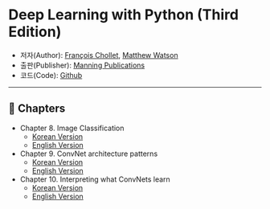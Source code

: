 # Deep Learning with Python (Third Edition)

- 저자(Author): [François Chollet](https://fchollet.com/), [Matthew Watson](https://mattdwatson.com/)
- 출판(Publisher): [Manning Publications](https://www.manning.com/books/deep-learning-with-python-third-edition)
- 코드(Code): [Github](https://github.com/fchollet/deep-learning-with-python-notebooks)

---

## 📖 Chapters

- Chapter 8. Image Classification
  - [Korean Version](./ch08.md)  
  - [English Version](./ch08.en.md)
- Chapter 9. ConvNet architecture patterns
  - [Korean Version](./ch09.md)
  - [English Version](./ch09.en.md)
- Chapter 10. Interpreting what ConvNets learn
  - [Korean Version](./ch10.md)
  - [English Version](./ch10.en.md)
